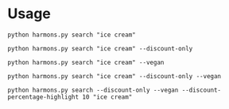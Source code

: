 # Usage
```
python harmons.py search "ice cream"
```

```
python harmons.py search "ice cream" --discount-only
```

```
python harmons.py search "ice cream" --vegan
```

```
python harmons.py search "ice cream" --discount-only --vegan
```

```
python harmons.py search --discount-only --vegan --discount-percentage-highlight 10 "ice cream"
```
